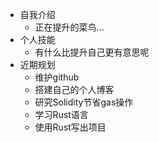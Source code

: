 * 自我介绍
    * 正在提升的菜鸟...
* 个人技能
    * 有什么比提升自己更有意思呢
* 近期规划
    * 维护github
    * 搭建自己的个人博客
    * 研究Solidity节省gas操作
    * 学习Rust语言
    * 使用Rust写出项目
